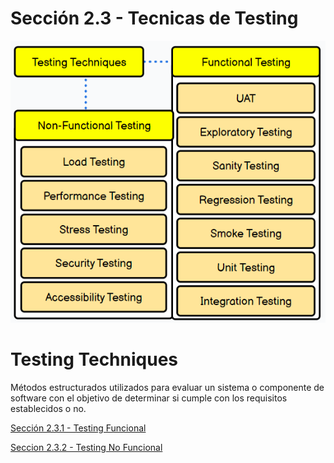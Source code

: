 # Sección 2.3 - Tecnicas de Testing

![image.png](Secci%C3%B3n%202%203%20-%20Tecnicas%20de%20Testing%20223b0f9d9c8980ecb6daf133e2bb213d/image.png)

# Testing Techniques

Métodos estructurados utilizados para evaluar un sistema o componente de software con el objetivo de determinar si cumple con los requisitos establecidos o no.

[Sección 2.3.1 - Testing Funcional](Secci%C3%B3n%202%203%20-%20Tecnicas%20de%20Testing%20223b0f9d9c8980ecb6daf133e2bb213d/Secci%C3%B3n%202%203%201%20-%20Testing%20Funcional%20224b0f9d9c898054994bc7da3a57eff3.md)

[Seccion 2.3.2 - Testing No Funcional](Secci%C3%B3n%202%203%20-%20Tecnicas%20de%20Testing%20223b0f9d9c8980ecb6daf133e2bb213d/Seccion%202%203%202%20-%20Testing%20No%20Funcional%20224b0f9d9c8980f3add0ec1db85ee2ba.md)